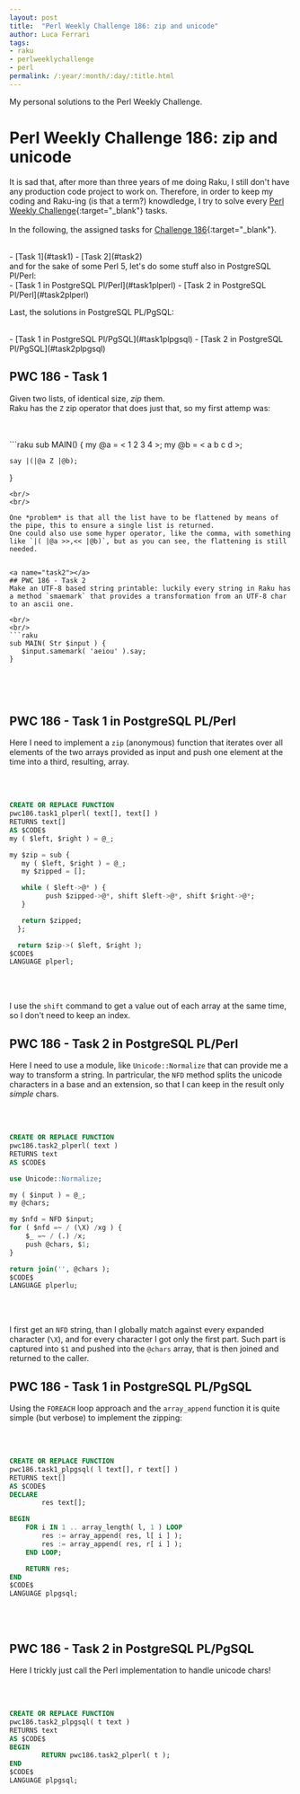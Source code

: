 ```yaml
---
layout: post
title:  "Perl Weekly Challenge 186: zip and unicode"
author: Luca Ferrari
tags:
- raku
- perlweeklychallenge
- perl
permalink: /:year/:month/:day/:title.html
---
```

My personal solutions to the Perl Weekly Challenge.

# Perl Weekly Challenge 186: zip and unicode

It is sad that, after more than three years of me doing Raku, I still don't have any production code project to work on.
Therefore, in order to keep my coding and Raku-ing (is that a term?) knowdledge, I try to solve every  [Perl Weekly Challenge](https://perlweeklychallenge.org/){:target="_blank"} tasks.
<br/>
<br/>
In the following, the assigned tasks for [Challenge 186](https://perlweeklychallenge.org/blog/perl-weekly-challenge-0186/){:target="_blank"}.

<br/>
- [Task 1](#task1)
- [Task 2](#task2)


<br/>
and for the sake of some Perl 5, let's do some stuff also in PostgreSQL Pl/Perl:

<br/>
- [Task 1 in PostgreSQL Pl/Perl](#task1plperl)
- [Task 2 in PostgreSQL Pl/Perl](#task2plperl)


Last, the solutions in PostgreSQL PL/PgSQL:

<br/>
- [Task 1 in PostgreSQL Pl/PgSQL](#task1plpgsql)
- [Task 2 in PostgreSQL Pl/PgSQL](#task2plpgsql)

<a name="task1"></a>
## PWC 186 - Task 1

Given two lists, of identical size, *zip* them.
<br/>
Raku has the `Z` zip operator that does just that, so my first attemp was:

<br/>
<br/>
```raku
sub MAIN() {
    my @a = < 1 2 3 4 >;
    my @b = < a b c d >;

    say |(|@a Z |@b);
}
 ```
<br/>
<br/>

One *problem* is that all the list have to be flattened by means of the pipe, this to ensure a single list is returned.
One could also use some hyper operator, like the comma, with something like `|( |@a >>,<< |@b)`, but as you can see, the flattening is still needed.


<a name="task2"></a>
## PWC 186 - Task 2
Make an UTF-8 based string printable: luckily every string in Raku has a method `smaemark` that provides a transformation from an UTF-8 char to an ascii one.

<br/>
<br/>
```raku
sub MAIN( Str $input ) {
    $input.samemark( 'aeiou' ).say;
}


```
<br/>
<br/>



<a name="task1plperl"></a>
## PWC 186 - Task 1 in PostgreSQL PL/Perl

Here I need to implement a `zip` (anonymous) function that iterates over all elements of the two arrays provided as input and push one element at the time into a third, resulting, array.

<br/>
<br/>

``` sql
CREATE OR REPLACE FUNCTION
pwc186.task1_plperl( text[], text[] )
RETURNS text[]
AS $CODE$
my ( $left, $right ) = @_;

my $zip = sub {
   my ( $left, $right ) = @_;
   my $zipped = [];

   while ( $left->@* ) {
         push $zipped->@*, shift $left->@*, shift $right->@*;
   }

   return $zipped;
  };

  return $zip->( $left, $right );
$CODE$
LANGUAGE plperl;

```
<br/>
<br/>

I use the `shift` command to get a value out of each array at the same time, so I don't need to keep an index.


<a name="task2plperl"></a>
## PWC 186 - Task 2 in PostgreSQL PL/Perl

Here I need to use a module, like `Unicode::Normalize` that can provide me a way to transform a string. In partricular, the `NFD` method splits the unicode characters in a base and an extension, so that I can keep in the result only *simple* chars.

<br/>
<br/>

``` sql
CREATE OR REPLACE FUNCTION
pwc186.task2_plperl( text )
RETURNS text
AS $CODE$

use Unicode::Normalize;

my ( $input ) = @_;
my @chars;

my $nfd = NFD $input;
for ( $nfd =~ / (\X) /xg ) {
    $_ =~ / (.) /x;
    push @chars, $1;
}

return join('', @chars );
$CODE$
LANGUAGE plperlu;

```
<br/>
<br/>

I first get an `NFD` string, than I globally match against every expanded character (`\X`), and for every character I got only the first part. Such part is captured into `$1` and pushed into the `@chars` array, that is then joined and returned to the caller.


<a name="task1plpgsql"></a>
## PWC 186 - Task 1 in PostgreSQL PL/PgSQL

Using the `FOREACH` loop approach and the `array_append` function it is quite simple (but verbose) to implement the zipping:

<br/>
<br/>

``` sql
CREATE OR REPLACE FUNCTION
pwc186.task1_plpgsql( l text[], r text[] )
RETURNS text[]
AS $CODE$
DECLARE
        res text[];

BEGIN
    FOR i IN 1 .. array_length( l, 1 ) LOOP
        res := array_append( res, l[ i ] );
        res := array_append( res, r[ i ] );
    END LOOP;

    RETURN res;
END
$CODE$
LANGUAGE plpgsql;

```
<br/>
<br/>




<a name="task2plpgsql"></a>
## PWC 186 - Task 2 in PostgreSQL PL/PgSQL

Here I trickly just call the Perl implementation to handle unicode chars!

<br/>
<br/>

``` sql
CREATE OR REPLACE FUNCTION
pwc186.task2_plpgsql( t text )
RETURNS text
AS $CODE$
BEGIN
        RETURN pwc186.task2_plperl( t );
END
$CODE$
LANGUAGE plpgsql;

```
<br/>
<br/>
